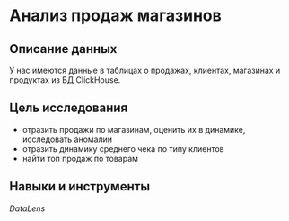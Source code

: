 # Анализ продаж магазинов

## Описание данных

У нас имеются данные в таблицах о продажах, клиентах, магазинах и продуктах из БД ClickHouse.

## Цель исследования

- отразить продажи по магазинам, оценить их в динамике, исследовать аномалии
- отразить динамику среднего чека по типу клиентов
- найти топ продаж по товарам

## Навыки и инструменты

*DataLens*